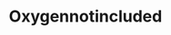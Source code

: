 ---
title: Oxygennotincluded
crosslinks:
- StarshipTheory
- RimWorld
- WTF
- factorio
- pcgaming
- dwarffortress
- SteamKiwi
---
